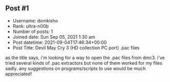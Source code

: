 ## Post #1
- Username: domkisho
- Rank: ultra-n00b
- Number of posts: 1
- Joined date: Sun Sep 05, 2021 1:30 am
- Post datetime: 2021-09-04T17:46:34+00:00
- Post Title: Devil May Cry 3 (HD collection PC port) .pac files

as the title says, i'm looking for a way to open the .pac files from dmc3. i've tried several kinds of .pac extractors but none of them worked for my files sadly. any suggestions on programs/scripts to use would  be much appreciated!
